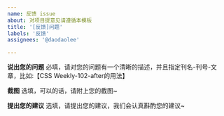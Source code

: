 ```yaml
---
name: 反馈 issue
about: 对项目提意见请遵循本模板
title: '[反馈]问题'
labels: '反馈'
assignees: '@daodaolee'

---
```


**说出您的问题**
必填，请对您的问题有一个清晰的描述，并且指定刊名-刊号-文章，比如:【CSS Weekly-102-after的用法】

**截图**
选填，可以的话，请附上您的截图~

**提出您的建议**
选填，请提出您的建议，我们会认真斟酌您的建议~

